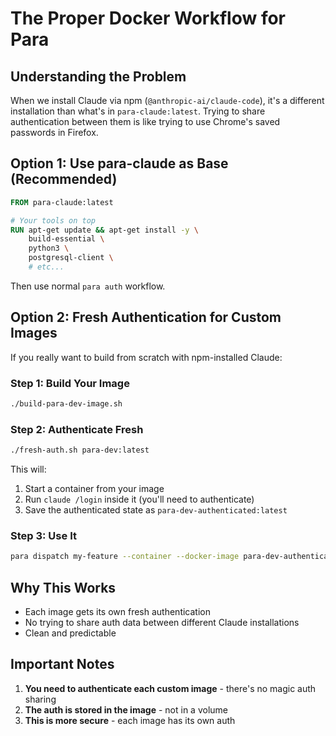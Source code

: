 # The Proper Docker Workflow for Para

## Understanding the Problem

When we install Claude via npm (`@anthropic-ai/claude-code`), it's a different installation than what's in `para-claude:latest`. Trying to share authentication between them is like trying to use Chrome's saved passwords in Firefox.

## Option 1: Use para-claude as Base (Recommended)

```dockerfile
FROM para-claude:latest

# Your tools on top
RUN apt-get update && apt-get install -y \
    build-essential \
    python3 \
    postgresql-client \
    # etc...
```

Then use normal `para auth` workflow.

## Option 2: Fresh Authentication for Custom Images

If you really want to build from scratch with npm-installed Claude:

### Step 1: Build Your Image
```bash
./build-para-dev-image.sh
```

### Step 2: Authenticate Fresh
```bash
./fresh-auth.sh para-dev:latest
```

This will:
1. Start a container from your image
2. Run `claude /login` inside it (you'll need to authenticate)
3. Save the authenticated state as `para-dev-authenticated:latest`

### Step 3: Use It
```bash
para dispatch my-feature --container --docker-image para-dev-authenticated:latest
```

## Why This Works

- Each image gets its own fresh authentication
- No trying to share auth data between different Claude installations
- Clean and predictable

## Important Notes

1. **You need to authenticate each custom image** - there's no magic auth sharing
2. **The auth is stored in the image** - not in a volume
3. **This is more secure** - each image has its own auth